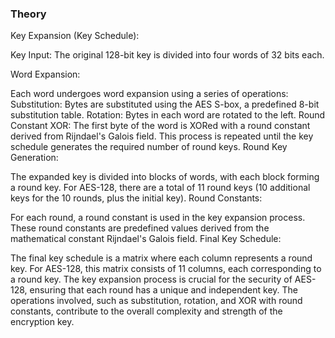 ### Theory

Key Expansion (Key Schedule):

Key Input: The original 128-bit key is divided into four words of 32 bits each.

Word Expansion:

Each word undergoes word expansion using a series of operations:
Substitution: Bytes are substituted using the AES S-box, a predefined 8-bit substitution table.
Rotation: Bytes in each word are rotated to the left.
Round Constant XOR: The first byte of the word is XORed with a round constant derived from Rijndael's Galois field.
This process is repeated until the key schedule generates the required number of round keys.
Round Key Generation:

The expanded key is divided into blocks of words, with each block forming a round key.
For AES-128, there are a total of 11 round keys (10 additional keys for the 10 rounds, plus the initial key).
Round Constants:

For each round, a round constant is used in the key expansion process. These round constants are predefined values derived from the mathematical constant Rijndael's Galois field.
Final Key Schedule:

The final key schedule is a matrix where each column represents a round key.
For AES-128, this matrix consists of 11 columns, each corresponding to a round key.
The key expansion process is crucial for the security of AES-128, ensuring that each round has a unique and independent key. The operations involved, such as substitution, rotation, and XOR with round constants, contribute to the overall complexity and strength of the encryption key.
